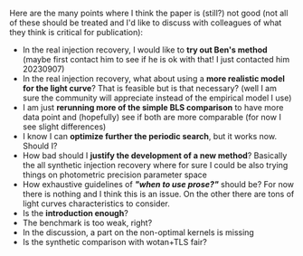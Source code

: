 Here are the many points where I think the paper is (still?) not good (not all of these should be treated and I'd like to discuss with colleagues of what they think is critical for publication):
- In the real injection recovery, I would like to **try out Ben's method** (maybe first contact him to see if he is ok with that! I just contacted him 20230907)
- In the real injection recovery, what about using a **more realistic model for the light curve**? That is feasible but is that necessary? (well I am sure the community will appreciate instead of the empirical model I use)
- I am just **rerunning more of the simple BLS comparison** to have more data point and (hopefully) see if both are more comparable (for now I see slight differences)
- I know I can **optimize further the periodic search**, but it works now. Should I?
- How bad should I **justify the development of a new method**? Basically the all synthetic injection recovery where for sure I could be also trying things on photometric precision parameter space
- How exhaustive guidelines of ***"when to use prose?"*** should be? For now there is nothing and I think this is an issue. On the other there are tons of light curves characteristics to consider.
- Is the **introduction enough**?
- The benchmark is too weak, right?
- In the discussion, a part on the non-optimal kernels is missing
- Is the synthetic comparison with wotan+TLS fair?